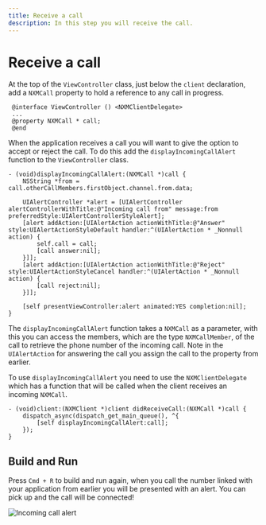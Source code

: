 ```yaml
---
title: Receive a call
description: In this step you will receive the call.
---
```


# Receive a call

At the top of the `ViewController` class, just below the `client` declaration, add a `NXMCall` property to hold a reference to any call in progress.

```objective_c
 @interface ViewController () <NXMClientDelegate>
 ...
 @property NXMCall * call;
 @end
 ```

When the application receives a call you will want to give the option to accept or reject the call. To do this add the `displayIncomingCallAlert` function to the `ViewController` class.

```objective_c
- (void)displayIncomingCallAlert:(NXMCall *)call {
    NSString *from = call.otherCallMembers.firstObject.channel.from.data;
    
    UIAlertController *alert = [UIAlertController alertControllerWithTitle:@"Incoming call from" message:from preferredStyle:UIAlertControllerStyleAlert];
    [alert addAction:[UIAlertAction actionWithTitle:@"Answer" style:UIAlertActionStyleDefault handler:^(UIAlertAction * _Nonnull action) {
        self.call = call;
        [call answer:nil];
    }]];
    [alert addAction:[UIAlertAction actionWithTitle:@"Reject" style:UIAlertActionStyleCancel handler:^(UIAlertAction * _Nonnull action) {
        [call reject:nil];
    }]];
    
    [self presentViewController:alert animated:YES completion:nil];
}
```
The `displayIncomingCallAlert` function takes a `NXMCall` as a parameter, with this you can access the members, which are the type `NXMCallMember`, of the call to retrieve the phone number of the incoming call. Note in the `UIAlertAction` for answering the call you assign the call to the property from earlier.

To use `displayIncomingCallAlert` you need to use the `NXMClientDelegate` which has a function that will be called when the client receives an incoming `NXMCall`.

```objective_c
- (void)client:(NXMClient *)client didReceiveCall:(NXMCall *)call {
    dispatch_async(dispatch_get_main_queue(), ^{
        [self displayIncomingCallAlert:call];
    });
}
```

## Build and Run

Press `Cmd + R` to build and run again, when you call the number linked with your application from earlier you will be presented with an alert. You can pick up and the call will be connected!

![Incoming call alert](/meta/client-sdk/ios-phone-to-app/alert.png)

